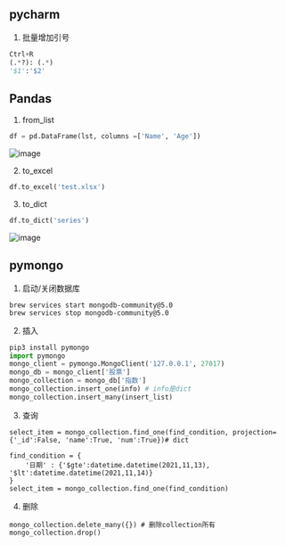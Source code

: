 

## pycharm
1. 批量增加引号

```python
Ctrl+R 
(.*?): (.*)
'$1':'$2'
```

## Pandas
1. from_list
```python
df = pd.DataFrame(lst, columns =['Name', 'Age'])
```
![image](https://user-images.githubusercontent.com/65071754/141647846-9f91cdfd-f5c2-4649-9d20-bb815379b90b.png)

2. to_excel 
```python
df.to_excel('test.xlsx')
```

3. to_dict
```python
df.to_dict('series')
```
![image](https://user-images.githubusercontent.com/65071754/141647757-e0049612-c79a-4953-80fb-24681ffa50e7.png)


## pymongo
1. 启动/关闭数据库
```
brew services start mongodb-community@5.0
brew services stop mongodb-community@5.0
```
2. 插入

```python
pip3 install pymongo
import pymongo
mongo_client = pymongo.MongoClient('127.0.0.1', 27017)
mongo_db = mongo_client['股票']
mongo_collection = mongo_db['指数']
mongo_collection.insert_one(info) # info是dict
mongo_collection.insert_many(insert_list)
```
3. 查询
```
select_item = mongo_collection.find_one(find_condition, projection= {'_id':False, 'name':True, 'num':True})# dict

find_condition = {
    '日期' : {'$gte':datetime.datetime(2021,11,13), '$lt':datetime.datetime(2021,11,14)}
}
select_item = mongo_collection.find_one(find_condition)
```

4. 删除
```
mongo_collection.delete_many({}) # 删除collection所有
mongo_collection.drop() 
```


